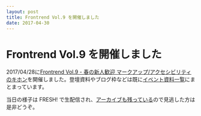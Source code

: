```yaml
---
layout: post
title: Frontrend Vol.9 を開催しました
date: 2017-04-30
---
```


# Frontrend Vol.9 を開催しました

2017/04/28に[Frontrend Vol.9 - 春の新人歓迎 マークアップ/アクセシビリティのキホン](https://frontrend.connpass.com/event/53985/)を開催しました。登壇資料やブログ枠などは既に[イベント資料一覧](https://frontrend.connpass.com/event/53985/presentation/)にまとまっています。

当日の様子は FRESH! で生配信され、[アーカイブも残っている](https://freshlive.tv/tech-conference/109133)ので見逃した方は是非どうぞ。

<fluid-iframe
  title="Frontrend Vol.9 - 春の新人歓迎 マークアップ/アクセシビリティのキホン | FRESH!（フレッシュ） - 生放送がログイン不要・高画質で見放題" 
  src="https://freshlive.tv/embed/109133">
</fluid-iframe>
